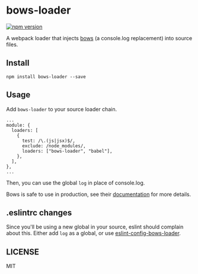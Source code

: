 # bows-loader

[![npm version](https://badge.fury.io/js/bows-loader.svg)](http://badge.fury.io/js/bows-loader)

A webpack loader that injects [bows](https://www.npmjs.com/package/bows) (a console.log replacement) into source files.

## Install

```
npm install bows-loader --save
```

## Usage

Add `bows-loader` to your source loader chain.

```
...
module: {
  loaders: [
    {
      test: /\.(js|jsx)$/,
      exclude: /node_modules/,
      loaders: ["bows-loader", "babel"],
    },
  ],
},
...
```

Then, you can use the global `log` in place of console.log.

Bows is safe to use in production, see their [documentation](https://www.npmjs.com/package/bows) for more details.

## .eslintrc changes

Since you'll be using a new global in your source, eslint should complain about this. Either add `log` as a global, or use [eslint-config-bows-loader](https://www.npmjs.com/package/eslint-config-bows-loader).

## LICENSE

MIT
